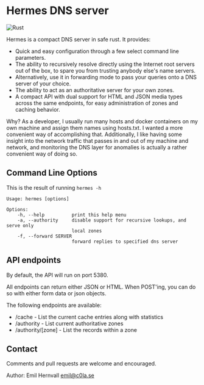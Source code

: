 Hermes DNS server
=================

![Rust](https://github.com/EmilHernvall/hermes/workflows/Rust/badge.svg)

Hermes is a compact DNS server in safe rust. It provides:

 * Quick and easy configuration through a few select command line parameters.
 * The ability to recursively resolve directly using the Internet root servers
   out of the box, to spare you from trusting anybody else's name servers.
 * Alternatively, use it in forwarding mode to pass your queries onto a DNS
   server of your choice.
 * The ability to act as an authoritative server for your own zones.
 * A compact API with dual support for HTML and JSON media types across the
   same endpoints, for easy administration of zones and caching behavior.

Why? As a developer, I usually run many hosts and docker containers on my own
machine and assign them names using hosts.txt. I wanted a more convenient way
of accomplishing that. Additionally, I like having some insight into the
network traffic that passes in and out of my machine and network, and
monitoring the DNS layer for anomalies is actually a rather convenient way of
doing so.

Command Line Options
--------------------

This is the result of running `hermes -h`

    Usage: hermes [options]

    Options:
        -h, --help          print this help menu
        -a, --authority     disable support for recursive lookups, and serve only
                            local zones
        -f, --forward SERVER
                            forward replies to specified dns server

API endpoints
-------------

By default, the API will run on port 5380.

All endpoints can return either JSON or HTML. When POST'ing, you can do so with
either form data or json objects.

The following endpoints are available:

 * /cache - List the current cache entries along with statistics
 * /authority - List current authoritative zones
 * /authority/[zone] - List the records within a zone

Contact
-------

Comments and pull requests are welcome and encouraged.

Author: Emil Hernvall <emil@c0la.se>
